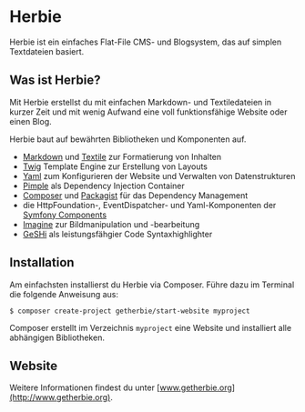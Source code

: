 Herbie
======

Herbie ist ein einfaches Flat-File CMS- und Blogsystem, das auf simplen Textdateien basiert.

## Was ist Herbie?

Mit Herbie erstellst du mit einfachen Markdown- und Textiledateien in kurzer Zeit und mit wenig Aufwand eine voll
funktionsfähige Website oder einen Blog.

Herbie baut auf bewährten Bibliotheken und Komponenten auf.

* [Markdown][markdown] und [Textile][textile] zur Formatierung von Inhalten
* [Twig][twig] Template Engine zur Erstellung von Layouts
* [Yaml][yaml] zum Konfigurieren der Website und Verwalten von Datenstrukturen
* [Pimple][pimple] als Dependency Injection Container
* [Composer][composer] und [Packagist][packagist] für das Dependency Management
* die HttpFoundation-, EventDispatcher- und Yaml-Komponenten der [Symfony Components][symfony]
* [Imagine][imagine] zur Bildmanipulation und -bearbeitung
* [GeSHi][geshi] als leistungsfähgier Code Syntaxhighlighter

## Installation

Am einfachsten installierst du Herbie via Composer. Führe dazu im Terminal die folgende Anweisung aus:

    $ composer create-project getherbie/start-website myproject

Composer erstellt im Verzeichnis `myproject` eine Website und installiert alle abhängigen Bibliotheken.

## Website

Weitere Informationen findest du unter [www.getherbie.org](http://www.getherbie.org).


[markdown]: http://daringfireball.net/projects/markdown/
[textile]: http://txstyle.org/article/36/php-textile
[twig]: http://twig.sensiolabs.org
[yaml]: http://www.yaml.org
[geshi]: http://qbnz.com/highlighter/
[pimple]: http://pimple.sensiolabs.org
[composer]: http://getcomposer.org
[packagist]: https://packagist.org
[symfony]: http://symfony.com/doc/current/components/
[phpunit]: http://phpunit.de
[imagine]: https://github.com/avalanche123/Imagine
